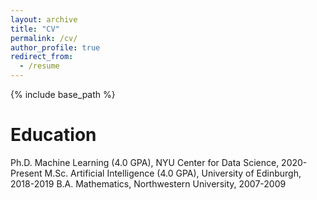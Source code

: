 ```yaml
---
layout: archive
title: "CV"
permalink: /cv/
author_profile: true
redirect_from:
  - /resume
---
```


{% include base_path %}

Education
======
Ph.D. Machine Learning (4.0 GPA), NYU Center for Data Science, 2020-Present
M.Sc. Artificial Intelligence (4.0 GPA), University of Edinburgh, 2018-2019
B.A. Mathematics, Northwestern University, 2007-2009